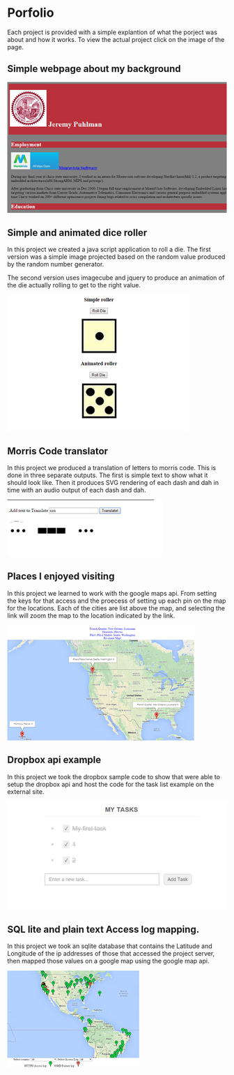 
# Porfolio
Each project is provided with a simple explantion of what the porject was about and how it works.
To view the actual project click on the image of the page.

## Simple webpage about my background

[![Browser output](images/Assignment1.png)](JeremyPuhlman_Lab1_252.html)

## Simple and animated dice roller
In this project we created a java script application to roll a die. The first version was a simple
image projected based on the random value produced by the random number generator. 

The second version uses imagecube and jquery to produce an animation of the die actually rolling to
get to the right value.

[![Browser output](images/Assignment3.png)](http://phillipsd.net/~jpuhlman/JeremyPuhlman_Lab3_252.html)

## Morris Code translator
In this project we produced a translation of letters to morris code. This is done in three separate
outputs. The first is simple text to show what it should look like. Then it produces SVG rendering of
each dash and dah in time with an audio output of each dash and dah.

[![Browser output](images/Assignment4.png)](http://phillipsd.net/~jpuhlman/JeremyPuhlman_Lab5_252.html)

## Places I enjoyed visiting
In this project we learned to work with the google maps api. From setting the keys for that access and
the proecess of setting up each pin on the map for the locations. Each of the cities are list above
the map, and selecting the link will zoom the map to the location indicated by the link. 

[![Browser output](images/Assignment5.png)](http://phillipsd.net/~jpuhlman/JeremyPuhlman_Lab6_525.html)

## Dropbox api example

In this project we took the dropbox sample code to show that were able to setup the dropbox api and host 
the code for the task list example on the external site.

[![Browser output](images/Assignment6.png)](https://phillipsd.net/~jpuhlman/tasklist/JeremyPuhlman_Lab7_252.html)

## SQL lite and plain text Access log mapping.

In this project we took an sqlite database that contains the Latitude and Longitude of the ip addresses of those
that accessed the project server, then mapped those values on a google map using the google map api.

[![Browser output](images/Assignment7.png)](http://phillipsd.net/~jpuhlman/JeremyPuhlman_Lab8_252.html)
